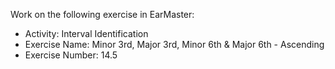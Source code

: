 Work on the following exercise in EarMaster:
- Activity: Interval Identification
- Exercise Name: Minor 3rd, Major 3rd, Minor 6th & Major 6th - Ascending
- Exercise Number: 14.5
